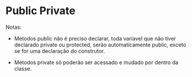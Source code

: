 # Public Private

<p>Notas:</p>

- Metodos public não é preciso declarar, toda variavel que não tiver declarado private ou protected, serão automaticamente public, exceto se for uma declaração do construtor.

- Metodos private só poderão ser acessado e mudado por dentro da classe.
